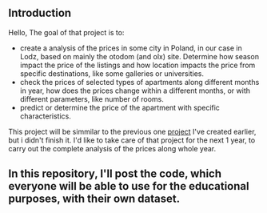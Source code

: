 ## Introduction

Hello,
The goal of that project is to: 
- create a analysis of the prices in some city in Poland, in our case in Lodz, based on mainly the otodom (and olx) site. Determine how season impact the price of the listings and how location impacts the price from specific destinations, like some galleries or universities.
- check the prices of selected types of apartments along different months in year, how does the prices change within a different months, or with different parameters, like number of rooms.
- predict or determine the price of the apartment with specific characteristics.

This project will be simmilar to the previous one [project](https://github.com/KonradGonrad/real_estate_analysis_project) I've created earlier, but i didn't finish it.
I'd like to take care of that project for the next 1 year, to carry out the complete analysis of the prices along whole year.

In this repository, I'll post the code, which everyone will be able to use for the educational purposes, with their own dataset.
---
